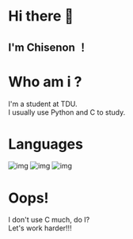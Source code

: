 # Hi there 👋
## I'm Chisenon ！
# Who am i ?
I'm a student at TDU.
<br>
I usually use Python and C  to study.

# Languages
![img](https://img.shields.io/badge/PYTHON-blue?style=for-the-badge&logo) ![img](https://img.shields.io/badge/CSS-blue?style=for-the-badge&logo) ![img](https://img.shields.io/badge/C-blue?style=for-the-badge&logo)

# Oops!
I don't use C much, do I?
<br>
Let's work harder!!!
